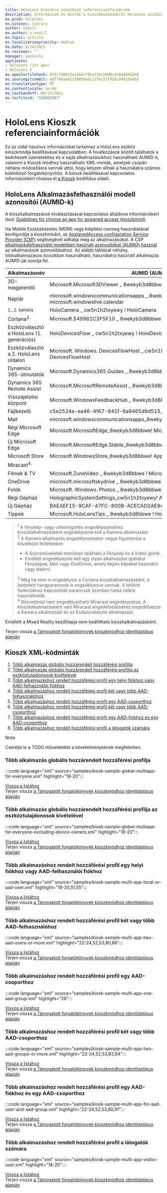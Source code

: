 ```yaml
---
title: HoloLens kioszkra vonatkozó referenciainformációk
description: Információk és minták a kioszkeszközökről HoloLens eszközökön.
ms.prod: hololens
ms.sitesec: library
author: evmill
ms.author: v-evmill
ms.topic: article
ms.localizationpriority: medium
ms.date: 8/24/2021
ms.reviewer: ''
manager: yannisle
appliesto:
- HoloLens (1st gen)
- HoloLens 2
ms.openlocfilehash: 9f8cfd0013ac5b8cf85a334cbb89c458440820d9
ms.sourcegitcommit: e9f746aa41139859edc12fbc21f926c9461da4b3
ms.translationtype: MT
ms.contentlocale: hu-HU
ms.lasthandoff: 09/13/2021
ms.locfileid: "126032567"
---
```

# <a name="hololens-kiosk-reference-information"></a>HoloLens Kioszk referenciainformációk

Ez az oldal hasznos információkat tartalmaz a HoloLens eszköz kioszkmódja beállításával kapcsolatban. A hivatkozások között találhatók a beérkezett üzenetekhez és a saját alkalmazásokhoz használható AUMID-k, valamint a Kioszk módhoz használható XML-minták, amelyek csupán néhány módosításra vannak attól, hogy készen állnak a használatra számos különböző forgatókönyvhöz. A kioszk beállításával kapcsolatos információkért olvassa el [a Kioszk](hololens-kiosk.md) beállítása oldalt.

## <a name="hololens-application-user-model-ids-aumids"></a>HoloLens Alkalmazásfelhasználói modell azonosítói (AUMID-k)  

A kioszkalkalmazások kiválasztásával kapcsolatos általános információkért lásd: [Guidelines for choose an app for assigned access (kioszkmód)](/windows/configuration/guidelines-for-assigned-access-app).

Ha Mobile Eszközkezelés (MDM) vagy kiépítési csomag használatával konfigurálja a kioszkmódot, az [AssignedAccess configuration Service Provider (CSP)](/windows/client-management/mdm/assignedaccess-csp) segítségével adhatja meg az alkalmazásokat. A CSP [alkalmazásfelhasználói modellben használt azonosítókat (AUMID) használ](/windows/configuration/find-the-application-user-model-id-of-an-installed-app) az alkalmazások azonosításához. Az alábbi táblázat néhány, többalkalmazásos kioszkban használható, használatra használt alkalmazás AUMID-ját sorolja fel.

<a id="aumids"></a>

|Alkalmazásnév |AUMID (AUMID) |
| --- | --- |
|3D-megjelenítő |Microsoft.Microsoft3DViewer \_ 8wekyb3d8bbwe \! Microsoft.Microsoft3DViewer |
|Naptár |microsoft.windowscommunicationsapps \_ 8wekyb3d8bbwe \! microsoft.windowslive.calendar |
|<sup>1., 2. kamera</sup> |HoloCamera \_ cw5n1h2txyewy \! HoloCamera |
|Cortana<sup>3.</sup> |Microsoft.549981C3F5F10 \_ 8wekyb3d8bbwe \! alkalmazás |
|Eszközválasztó a HoloLens (1. generációs) |HoloDevicesFlow \_ cw5n1h2txyewy \! HoloDevicesFlow |
|Eszközválasztó a 2. HoloLens oldalon |Microsoft. Windows. DevicesFlowHost \_ cw5n1h2txyewy \! Microsoft.Windows. DevicesFlowHost |
|Dynamics 365-útmutatók |Microsoft.Dynamics365.Guides \_ 8wekyb3d8bbwe \! MicrosoftGuides |
|Dynamics 365 Remote Assist |Microsoft.MicrosoftRemoteAssist \_ 8wekyb3d8bbwe \! Microsoft.RemoteAssist |
|Visszajelzési &nbsp; központ |Microsoft.WindowsFeedbackHub \_ 8wekyb3d8bbwe \! App |
|Fájlkezelő |c5e2524a-ea46-4f67-841f-6a9465d9d515_cw5n1h2txyewy! App |
|Mail |microsoft.windowscommunicationsapps_8wekyb3d8bbwe!microsoft.windowslive.mail |
|Régi Microsoft Edge |Microsoft.MicrosoftEdge_8wekyb3d8bbwe! MicrosoftEdge |
|Új Microsoft Edge |Microsoft.MicrosoftEdge.Stable_8wekyb3d8bbwe! MSEDGE |
|Microsoft Store |Microsoft.WindowsStore_8wekyb3d8bbwe! App |
|Miracast<sup>4.</sup> | &nbsp; |
|Filmek & TV |Microsoft.ZuneVideo \_ 8wekyb3d8bbwe \! Microsoft.ZuneVideo |
|OneDrive |microsoft.microsoftskydrive \_ 8wekyb3d8bbwe \! Alkalmazás |
|Fotók |Microsoft. Windows. Photos \_ 8wekyb3d8bbwe \! App |
|Régi Gépház |HolographicSystemSettings_cw5n1h2txyewy! App |
|Új Gépház |BAEAEF15-9CAF-47FC-800B-ACECAD2AE94B_cw5n1h2txyewy! App |
|Tippek |Microsoft.HoloLensTips \_ 8wekyb3d8bbwe \! HoloLensTips |

> <sup>1</sup> A fénykép- vagy videórögzítés engedélyezéséhez kioszkalkalmazásként engedélyeznie kell a Kamera alkalmazást.  
> <sup>2</sup> A Kamera alkalmazás engedélyezésekor vegye figyelembe a következő feltételeket:
> - A Gyorsműveletek menüben található a Fénykép és a Videó gomb.
> - Emellett engedélyeznie kell egy olyan alkalmazást (például Fényképek, Mail vagy OneDrive), amely képes képeket használni vagy lekérni.  
>  
> <sup>3</sup> Még ha nem is engedélyezi a Cortana kioszkalkalmazásként, a beépített hangparancsok is engedélyezve vannak. A letiltott funkciókhoz kapcsolódó parancsok azonban hatás nélkül használhatók.  
> <sup>4</sup> Közvetlenül nem engedélyezhető Miracast engedélyezése. A kioszkalkalmazásként való Miracast engedélyezéséhez engedélyezze a Kamera alkalmazást és az Eszközválasztó alkalmazást.

Emellett a Mixed Reality kezdőlapja nem beállítható kioszkalkalmazásként.

Térjen vissza [a Támogatott forgatókönyvek kioszkmódhoz identitástípus alapján](hololens-kiosk.md#supported-scenarios-for-kiosk-mode-based-on-identity-type)

## <a name="kiosk-xml-code-samples"></a>Kioszk XML-kódminták

1. [Több alkalmazás globális hozzárendelt hozzáférési profilja](#multiple-app-global-assigned-access-profile)
1. [Több alkalmazás globális hozzárendelt hozzáférési profilja az eszköztulajdonosok kivételével](#multiple-app-global-assigned-access-profile-excluding-device-owners)
1. [Több alkalmazáshoz rendelt hozzáférési profil egy helyi fiókhoz vagy AAD-felhasználói fiókhoz](#multiple-app-assigned-access-profile-for-a-local-account-or-aad-user-account)
1. [Több alkalmazáshoz rendelt hozzáférési profil két vagy több AAD-felhasználóhoz](#multiple-app-assigned-access-profiles-for-two-aad-users-or-more)
1. [Több alkalmazáshoz rendelt hozzáférési profil egy AAD-csoporthoz](#multiple-app-assigned-access-profile-for-one-aad-group)
1. [Több alkalmazáshoz rendelt hozzáférési profil két vagy több AAD-csoporthoz](#multiple-app-assigned-access-profile-for-two-aad-groups-or-more)
1. [Több alkalmazáshoz rendelt hozzáférési profil egy AAD-fiókhoz és egy AAD-csoporthoz](#multiple-app-assigned-access-profile-for-one-aad-account-and-one-aad-group)
1. [Több alkalmazáshoz rendelt hozzáférési profil a látogatók számára](#multiple-app-assigned-access-profile-for-visitors)

> [!NOTE]
> Cserélje le a TODO műveleteket a követelményeknek megfelelően.

### <a name="multiple-app-global-assigned-access-profile"></a>Több alkalmazás globális hozzárendelt hozzáférési profilja

:::code language="xml" source="samples/kiosk-sample-global-multiapp-for-everyone.xml" highlight="18-20":::

[Vissza a listához](#kiosk-xml-code-samples) <br>
Térjen vissza [a Támogatott forgatókönyvek kioszkmódhoz identitástípus alapján](hololens-kiosk.md#supported-scenarios-for-kiosk-mode-based-on-identity-type)

### <a name="multiple-app-global-assigned-access-profile-excluding-device-owners"></a>Több alkalmazás globális hozzárendelt hozzáférési profilja az eszköztulajdonosok kivételével

:::code language="xml" source="samples/kiosk-sample-global-multiapp-for-everyone-excluding-device-owners.xml" highlight="18-20":::

[Vissza a listához](#kiosk-xml-code-samples) <br>
Térjen vissza [a Támogatott forgatókönyvek kioszkmódhoz identitástípus alapján](hololens-kiosk.md#supported-scenarios-for-kiosk-mode-based-on-identity-type)

### <a name="multiple-app-assigned-access-profile-for-a-local-account-or-aad-user-account"></a>Több alkalmazáshoz rendelt hozzáférési profil egy helyi fiókhoz vagy AAD-felhasználói fiókhoz

:::code language="xml" source="samples/kiosk-sample-multi-app-local-or-aad-user.xml" highlight="18-20,51,55":::

[Vissza a listához](#kiosk-xml-code-samples) <br>
Térjen vissza [a Támogatott forgatókönyvek kioszkmódhoz identitástípus alapján](hololens-kiosk.md#supported-scenarios-for-kiosk-mode-based-on-identity-type)

### <a name="multiple-app-assigned-access-profiles-for-two-aad-users-or-more"></a>Több alkalmazáshoz rendelt hozzáférési profil két vagy több AAD-felhasználóhoz

:::code language="xml" source="samples/kiosk-sample-multi-app-two-aad-users-or-more.xml" highlight="22-24,52,53,80,88":::

[Vissza a listához](#kiosk-xml-code-samples) <br>
Térjen vissza [a Támogatott forgatókönyvek kioszkmódhoz identitástípus alapján](hololens-kiosk.md#supported-scenarios-for-kiosk-mode-based-on-identity-type)

### <a name="multiple-app-assigned-access-profile-for-one-aad-group"></a>Több alkalmazáshoz rendelt hozzáférési profil egy AAD-csoporthoz

:::code language="xml" source="samples/kiosk-sample-multi-app-one-aad-group.xml" highlight="28":::

[Vissza a listához](#kiosk-xml-code-samples) <br>
Térjen vissza [a Támogatott forgatókönyvek kioszkmódhoz identitástípus alapján](hololens-kiosk.md#supported-scenarios-for-kiosk-mode-based-on-identity-type)

### <a name="multiple-app-assigned-access-profile-for-two-aad-groups-or-more"></a>Több alkalmazáshoz rendelt hozzáférési profil két vagy több AAD-csoporthoz

:::code language="xml" source="samples/kiosk-sample-multi-app-two-aad-groups-or-more.xml" highlight="22-24,52,53,83,94":::

[Vissza a listához](#kiosk-xml-code-samples) <br>
Térjen vissza [a Támogatott forgatókönyvek kioszkmódhoz identitástípus alapján](hololens-kiosk.md#supported-scenarios-for-kiosk-mode-based-on-identity-type)

### <a name="multiple-app-assigned-access-profile-for-one-aad-account-and-one-aad-group"></a>Több alkalmazáshoz rendelt hozzáférési profil egy AAD-fiókhoz és egy AAD-csoporthoz

:::code language="xml" source="samples/kiosk-sample-multi-app-for-aad-user-and-aad-group.xml" highlight="22-24,52,53,80,91":::

[Vissza a listához](#kiosk-xml-code-samples) <br>
Térjen vissza [a Támogatott forgatókönyvek kioszkmódhoz identitástípus alapján](hololens-kiosk.md#supported-scenarios-for-kiosk-mode-based-on-identity-type)

### <a name="multiple-app-assigned-access-profile-for-visitors"></a>Több alkalmazáshoz rendelt hozzáférési profil a látogatók számára

:::code language="xml" source="samples/kiosk-sample-multi-app-visitor-user.xml" highlight="18-20":::

[Vissza a listához](#kiosk-xml-code-samples) <br>
Térjen vissza [a Támogatott forgatókönyvek kioszkmódhoz identitástípus alapján](hololens-kiosk.md#supported-scenarios-for-kiosk-mode-based-on-identity-type)

